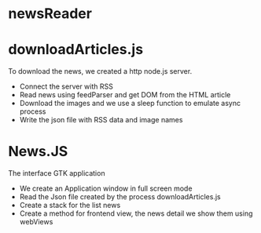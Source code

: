 # newsReader

# downloadArticles.js

To download the news, we created a http node.js server. 
-	Connect the server with RSS 
-	Read news using feedParser and get DOM from the HTML article 
-	Download the images and we use a sleep function to emulate async process 
-	Write the json file with RSS data and image names 

# News.JS

The interface GTK application 

- We create an Application window in full screen mode 
- Read the Json file created by the process downloadArticles.js
- Create a stack for the list news
- Create a method for frontend view, the news detail we show them using webViews 
